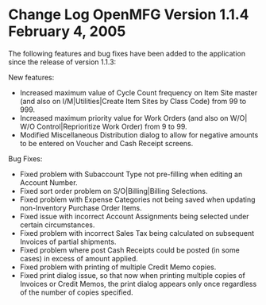 Change Log
OpenMFG
Version 1.1.4
February 4, 2005
==================================



The following features and bug fixes have been added to the application 
since the release of version 1.1.3:


New features:


* Increased maximum value of Cycle Count frequency on Item Site master
  (and also on I/M|Utilities|Create Item Sites by Class Code) from 99 
  to 999.
* Increased maximum priority value for Work Orders (and also on W/O|
  W/O Control|Reprioritize Work Order) from 9 to 99.
* Modified Miscellaneous Distribution dialog to allow for negative 
  amounts to be entered on Voucher and Cash Receipt screens.


Bug Fixes:


* Fixed problem with Subaccount Type not pre-filling when editing an
  Account Number.
* Fixed sort order problem on S/O|Billing|Billing Selections.
* Fixed problem with Expense Categories not being saved when updating
  non-Inventory Purchase Order Items.
* Fixed issue with incorrect Account Assignments being selected under
  certain circumstances.
* Fixed problem with incorrect Sales Tax being calculated on subsequent
  Invoices of partial shipments.
* Fixed problem where post Cash Receipts could be posted (in some cases)
  in excess of amount applied.
* Fixed problem with printing of multiple Credit Memo copies.
* Fixed print dialog issue, so that now when printing multiple copies of 
  Invoices or Credit Memos, the print dialog appears only once regardless
  of the number of copies specified.